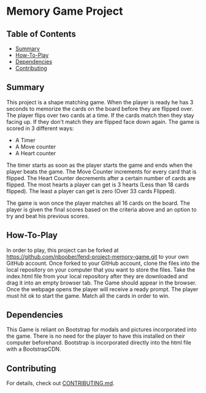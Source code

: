 # Memory Game Project

## Table of Contents

* [Summary](#Summary)
* [How-To-Play](#How-To-Play)
* [Dependencies](#Dependencies)
* [Contributing](#contributing)

## Summary

This project is a shape matching game. When the player is ready he has 3 seconds to memorize the cards on the board before they are flipped over.
The player flips over two cards at a time. If the cards match then they stay facing up. If they don't match they are flipped face down again.
The game is scored in 3 different ways:
  - A Timer
  - A Move counter
  - A Heart counter

The timer starts as soon as the player starts the game and ends when the player beats the game.
The Move Counter increments for every card that is flipped.
The Heart Counter decrements after a certain number of cards are flipped. The most hearts a player can get is 3 hearts (Less than 18 cards flipped). The least a player can get is zero (Over 33 cards Flipped).

The game is won once the player matches all 16 cards on the board. The player is given the final scores based on the criteria above and an option to try and beat his previous scores.

## How-To-Play

In order to play, this project can be forked at https://github.com/nboober/fend-project-memory-game.git to your own GitHub account.
Once forked to your GitHub account, clone the files into the local repository on your computer that you want to store the files.
Take the index.html file from your local repository after they are downloaded and drag it into an empty browser tab. The Game should appear in the browser.
Once the webpage opens the player will receive a ready prompt. The player must hit ok to start the game.
Match all the cards in order to win.

## Dependencies

This Game is reliant on Bootstrap for modals and pictures incorporated into the game. There is no need for the player to have this installed on their computer beforehand. Bootstrap is incorporated directly into the html file with a BootstrapCDN.

## Contributing

For details, check out [CONTRIBUTING.md](CONTRIBUTING.md).
